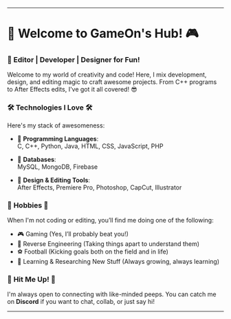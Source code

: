 

---

# 👾 Welcome to GameOn's Hub! 🎮

### 🚀 Editor | Developer | Designer for Fun!

Welcome to my world of creativity and code! Here, I mix development, design, and editing magic to craft awesome projects. From C++ programs to After Effects edits, I've got it all covered! 😎

### 🛠️ **Technologies I Love** 🛠️

Here's my stack of awesomeness:

- 🔵 **Programming Languages**:  
  C, C++, Python, Java, HTML, CSS, JavaScript, PHP

- 💾 **Databases**:  
  MySQL, MongoDB, Firebase

- 🎨 **Design & Editing Tools**:  
  After Effects, Premiere Pro, Photoshop, CapCut, Illustrator

### 🎯 **Hobbies** 🎯

When I'm not coding or editing, you’ll find me doing one of the following:

- 🎮 Gaming (Yes, I’ll probably beat you!)
- 🧩 Reverse Engineering (Taking things apart to understand them)
- ⚽ Football (Kicking goals both on the field and in life)
- 🧠 Learning & Researching New Stuff (Always growing, always learning)

### 📱 **Hit Me Up!** 📱

I'm always open to connecting with like-minded peeps. You can catch me on **Discord** if you want to chat, collab, or just say hi!

---


